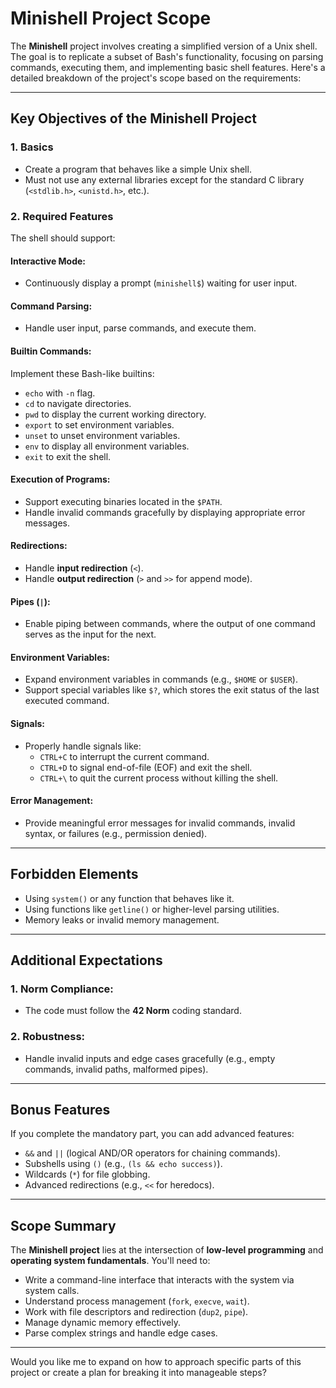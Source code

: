 # Minishell Project Scope

The **Minishell** project involves creating a simplified version of a Unix shell. The goal is to replicate a subset of Bash's functionality, focusing on parsing commands, executing them, and implementing basic shell features. Here's a detailed breakdown of the project's scope based on the requirements:

---

## **Key Objectives of the Minishell Project**

### **1. Basics**
- Create a program that behaves like a simple Unix shell.
- Must not use any external libraries except for the standard C library (`<stdlib.h>`, `<unistd.h>`, etc.).

### **2. Required Features**
The shell should support:

#### **Interactive Mode:**
- Continuously display a prompt (`minishell$`) waiting for user input.

#### **Command Parsing:**
- Handle user input, parse commands, and execute them.

#### **Builtin Commands:**
Implement these Bash-like builtins:
- `echo` with `-n` flag.
- `cd` to navigate directories.
- `pwd` to display the current working directory.
- `export` to set environment variables.
- `unset` to unset environment variables.
- `env` to display all environment variables.
- `exit` to exit the shell.

#### **Execution of Programs:**
- Support executing binaries located in the `$PATH`.
- Handle invalid commands gracefully by displaying appropriate error messages.

#### **Redirections:**
- Handle **input redirection** (`<`).
- Handle **output redirection** (`>` and `>>` for append mode).

#### **Pipes (`|`):**
- Enable piping between commands, where the output of one command serves as the input for the next.

#### **Environment Variables:**
- Expand environment variables in commands (e.g., `$HOME` or `$USER`).
- Support special variables like `$?`, which stores the exit status of the last executed command.

#### **Signals:**
- Properly handle signals like:
  - `CTRL+C` to interrupt the current command.
  - `CTRL+D` to signal end-of-file (EOF) and exit the shell.
  - `CTRL+\` to quit the current process without killing the shell.

#### **Error Management:**
- Provide meaningful error messages for invalid commands, invalid syntax, or failures (e.g., permission denied).

---

## **Forbidden Elements**
- Using `system()` or any function that behaves like it.
- Using functions like `getline()` or higher-level parsing utilities.
- Memory leaks or invalid memory management.

---

## **Additional Expectations**

### **1. Norm Compliance:**
- The code must follow the **42 Norm** coding standard.

### **2. Robustness:**
- Handle invalid inputs and edge cases gracefully (e.g., empty commands, invalid paths, malformed pipes).

---

## **Bonus Features**
If you complete the mandatory part, you can add advanced features:
- `&&` and `||` (logical AND/OR operators for chaining commands).
- Subshells using `()` (e.g., `(ls && echo success)`).
- Wildcards (`*`) for file globbing.
- Advanced redirections (e.g., `<<` for heredocs).

---

## **Scope Summary**
The **Minishell project** lies at the intersection of **low-level programming** and **operating system fundamentals**. You'll need to:
- Write a command-line interface that interacts with the system via system calls.
- Understand process management (`fork`, `execve`, `wait`).
- Work with file descriptors and redirection (`dup2`, `pipe`).
- Manage dynamic memory effectively.
- Parse complex strings and handle edge cases.

---

Would you like me to expand on how to approach specific parts of this project or create a plan for breaking it into manageable steps?

